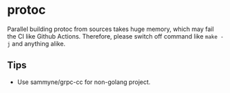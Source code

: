 # protoc

Parallel building protoc from sources takes huge memory, which may fail the CI like Github Actions. Therefore, please switch off command like `make -j` and anything alike.

## Tips
- Use sammyne/grpc-cc for non-golang project.
